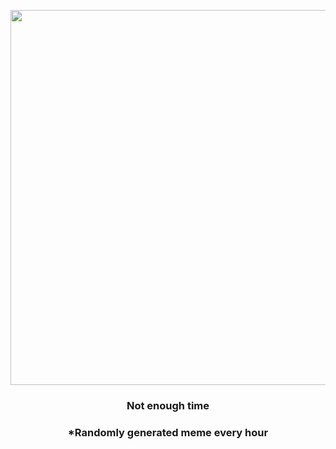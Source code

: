 <p align="center">
        <img src="https://i.redd.it/0ic15gia6kz91.gif" width="600" height="600">
        </p>
        <h3 align="center">Not enough time</h3>
        <h3 align="center">*Randomly generated meme every hour</h3>
    